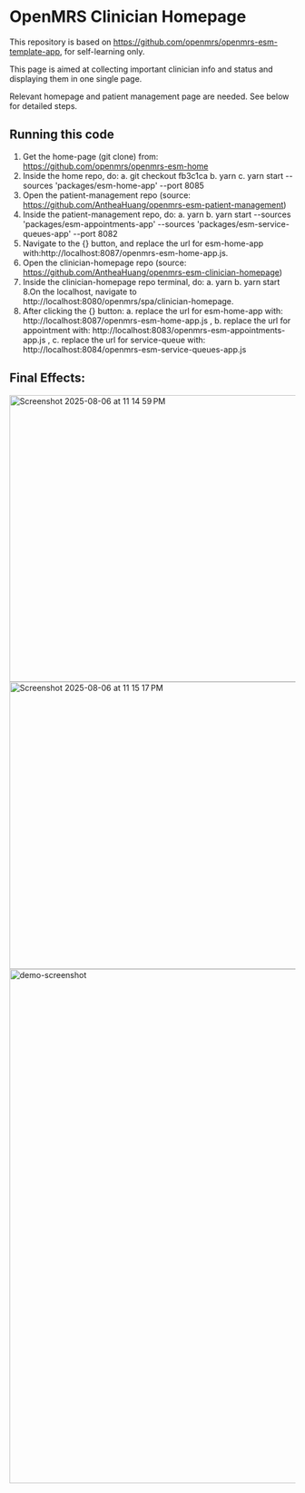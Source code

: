 
# OpenMRS Clinician Homepage

This repository is based on https://github.com/openmrs/openmrs-esm-template-app, for self-learning only. 

This page is aimed at collecting important clinician info and status and displaying them in one single page. 

Relevant homepage and patient management page are needed. See below for detailed steps.

## Running this code

1. Get the home-page (git clone) from: https://github.com/openmrs/openmrs-esm-home
2. Inside the home repo, do:
   a. git checkout fb3c1ca
   b. yarn
   c. yarn start --sources 'packages/esm-home-app' --port 8085
3. Open the patient-management repo (source: https://github.com/AntheaHuang/openmrs-esm-patient-management)
4. Inside the patient-management repo, do:
   a. yarn
   b. yarn start --sources 'packages/esm-appointments-app' --sources 'packages/esm-service-queues-app' --port 8082
5. Navigate to the {} button, and replace the url for esm-home-app with:http://localhost:8087/openmrs-esm-home-app.js.
6. Open the clinician-homepage repo (source: https://github.com/AntheaHuang/openmrs-esm-clinician-homepage)
7. Inside the clinician-homepage repo terminal, do:
   a. yarn
   b. yarn start
8.On the localhost, navigate to http://localhost:8080/openmrs/spa/clinician-homepage.
9. After clicking the {} button:
   a. replace the url for esm-home-app with: http://localhost:8087/openmrs-esm-home-app.js ,
   b. replace the url for appointment with: http://localhost:8083/openmrs-esm-appointments-app.js ,
   c. replace the url for service-queue with: http://localhost:8084/openmrs-esm-service-queues-app.js
   

## Final Effects:
<img width="844" height="505" alt="Screenshot 2025-08-06 at 11 14 59 PM" src="https://github.com/user-attachments/assets/c97dfdca-cf08-4d54-b456-9334726f583c" />

<img width="842" height="506" alt="Screenshot 2025-08-06 at 11 15 17 PM" src="https://github.com/user-attachments/assets/d8e4113d-fe13-444f-98af-e87a47cf16bf" />

<img width="1512" height="906" alt="demo-screenshot" src="https://github.com/user-attachments/assets/05580313-9987-4d30-8f10-33fa133f25b2" />
